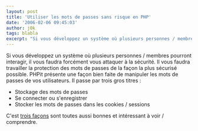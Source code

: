 ```yaml
---
layout: post
title: 'Utiliser les mots de passes sans risque en PHP'
date: '2006-02-06 09:45:03'
author: j0k
tags: blabla
excerpt: "Si vous développez un système où plusieurs personnes / membres pourront interagir, il vous faudra forcément vous attaquer à la sécurité. Il vous faudra travailler la protection des mots de passes de la façon la plus sécurisé possible.     \nPHPit présente une façon bien faite de manipuler les mots de passes de vos utilisateurs.   Il passe par trois gros      …"
---
```


Si vous développez un système où plusieurs personnes / membres pourront interagir, il vous faudra forcément vous attaquer à la sécurité. Il vous faudra travailler la protection des mots de passes de la façon la plus sécurisé possible.
PHPit présente une façon bien faite de manipuler les mots de passes de vos utilisateurs.   Il passe par trois gros titres :
* Stockage des mots de passes
* Se connecter ou s'enregistrer
* Stocker les mots de passes dans les cookies / sessions

C'est [trois façons](http://www.phpit.net/article/handling-passwords-safely-php/) sont toutes aussi bonnes et intéressant à voir / comprendre.
